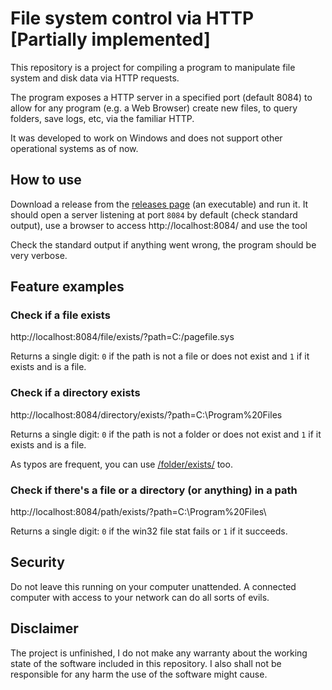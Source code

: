 # File system control via HTTP [Partially implemented]

This repository is a project for compiling a program to manipulate file system and disk data via HTTP requests.

The program exposes a HTTP server in a specified port (default 8084) to allow for any program (e.g. a Web Browser) create new files, to query folders, save logs, etc, via the familiar HTTP.

It was developed to work on Windows and does not support other operational systems as of now.

## How to use

Download a release from the [releases page](https://github.com/GuilhermeRossato/fs-http-interface/releases) (an executable) and run it. It should open a server listening at port `8084` by default (check standard output), use a browser to access http://localhost:8084/ and use the tool

Check the standard output if anything went wrong, the program should be very verbose.

## Feature examples

### Check if a file exists

http://localhost:8084/file/exists/?path=C:/pagefile.sys

Returns a single digit: `0` if the path is not a file or does not exist and `1` if it exists and is a file.

### Check if a directory exists

http://localhost:8084/directory/exists/?path=C:\Program%20Files

Returns a single digit: `0` if the path is not a folder or does not exist and `1` if it exists and is a file.

As typos are frequent, you can use [/folder/exists/](http://localhost:8084/folder/exists/?path=C:\Program%20Files) too.

### Check if there's a file or a directory (or anything) in a path

http://localhost:8084/path/exists/?path=C:\Program%20Files\

Returns a single digit: `0` if the win32 file stat fails or `1` if it succeeds.

## Security

Do not leave this running on your computer unattended. A connected computer with access to your network can do all sorts of evils.

## Disclaimer

The project is unfinished, I do not make any warranty about the working state of the software included in this repository. I also shall not be responsible for any harm the use of the software might cause.
